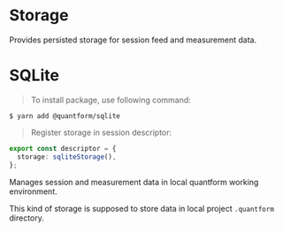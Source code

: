 # <strong class="section-header">Storage</strong>

Provides persisted storage for session feed and measurement data.

# SQLite

> To install package, use following command:

```console
$ yarn add @quantform/sqlite
```

> Register storage in session descriptor:

```typescript
export const descriptor = {
  storage: sqliteStorage(),
};
```

Manages session and measurement data in local quantform working environment.

This kind of storage is supposed to store data in local project <code>.quantform</code> directory.
